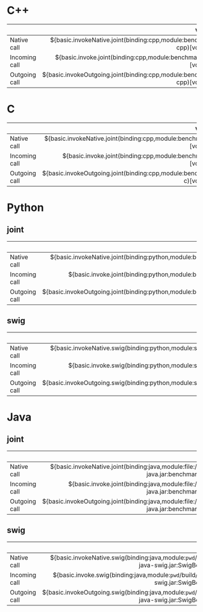 # C++
|               | void(), ns | void(i32), ns | i32(), ns | void(string-3), ns | string-3(), ns | void(string-100), ns | string-100(), ns |
| ------------- | ---------: | ------------: | --------: | -----------------: | -------------: | -------------------: | ---------------: |
| Native call   | ${basic.invokeNative.joint(binding:cpp,module:benchmarks-cpp)[void_void]} | ${basic.invokeNative.joint(binding:cpp,module:benchmarks-cpp)[void_i32]} | ${basic.invokeNative.joint(binding:cpp,module:benchmarks-cpp)[i32_void]} | ${basic.invokeNative.joint(binding:cpp,module:benchmarks-cpp)[void_string3]} | ${basic.invokeNative.joint(binding:cpp,module:benchmarks-cpp)[string3_void]} | ${basic.invokeNative.joint(binding:cpp,module:benchmarks-cpp)[void_string100]} | ${basic.invokeNative.joint(binding:cpp,module:benchmarks-cpp)[string100_void]} |
| Incoming call | ${basic.invoke.joint(binding:cpp,module:benchmarks-cpp)[void_void]} | ${basic.invoke.joint(binding:cpp,module:benchmarks-cpp)[void_i32]} | ${basic.invoke.joint(binding:cpp,module:benchmarks-cpp)[i32_void]} | ${basic.invoke.joint(binding:cpp,module:benchmarks-cpp)[void_string3]} | ${basic.invoke.joint(binding:cpp,module:benchmarks-cpp)[string3_void]} | ${basic.invoke.joint(binding:cpp,module:benchmarks-cpp)[void_string100]} | ${basic.invoke.joint(binding:cpp,module:benchmarks-cpp)[string100_void]} |
| Outgoing call | ${basic.invokeOutgoing.joint(binding:cpp,module:benchmarks-cpp)[void_void]} | ${basic.invokeOutgoing.joint(binding:cpp,module:benchmarks-cpp)[void_i32]} | ${basic.invokeOutgoing.joint(binding:cpp,module:benchmarks-cpp)[i32_void]} | ${basic.invokeOutgoing.joint(binding:cpp,module:benchmarks-cpp)[void_string3]} | ${basic.invokeOutgoing.joint(binding:cpp,module:benchmarks-cpp)[string3_void]} | ${basic.invokeOutgoing.joint(binding:cpp,module:benchmarks-cpp)[void_string100]} | ${basic.invokeOutgoing.joint(binding:cpp,module:benchmarks-cpp)[string100_void]} |

# C
|               | void(), ns | void(i32), ns | i32(), ns | void(string-3), ns | string-3(), ns | void(string-100), ns | string-100(), ns |
| ------------- | ---------: | ------------: | --------: | -----------------: | -------------: | -------------------: | ---------------: |
| Native call   | ${basic.invokeNative.joint(binding:cpp,module:benchmarks-c)[void_void]} | ${basic.invokeNative.joint(binding:cpp,module:benchmarks-c)[void_i32]} | ${basic.invokeNative.joint(binding:cpp,module:benchmarks-c)[i32_void]} | ${basic.invokeNative.joint(binding:cpp,module:benchmarks-c)[void_string3]} | ${basic.invokeNative.joint(binding:cpp,module:benchmarks-c)[string3_void]} | ${basic.invokeNative.joint(binding:cpp,module:benchmarks-c)[void_string100]} | ${basic.invokeNative.joint(binding:cpp,module:benchmarks-c)[string100_void]} |
| Incoming call | ${basic.invoke.joint(binding:cpp,module:benchmarks-c)[void_void]} | ${basic.invoke.joint(binding:cpp,module:benchmarks-c)[void_i32]} | ${basic.invoke.joint(binding:cpp,module:benchmarks-c)[i32_void]} | ${basic.invoke.joint(binding:cpp,module:benchmarks-c)[void_string3]} | ${basic.invoke.joint(binding:cpp,module:benchmarks-c)[string3_void]} | ${basic.invoke.joint(binding:cpp,module:benchmarks-c)[void_string100]} | ${basic.invoke.joint(binding:cpp,module:benchmarks-c)[string100_void]} |
| Outgoing call | ${basic.invokeOutgoing.joint(binding:cpp,module:benchmarks-c)[void_void]} | ${basic.invokeOutgoing.joint(binding:cpp,module:benchmarks-c)[void_i32]} | ${basic.invokeOutgoing.joint(binding:cpp,module:benchmarks-c)[i32_void]} | ${basic.invokeOutgoing.joint(binding:cpp,module:benchmarks-c)[void_string3]} | ${basic.invokeOutgoing.joint(binding:cpp,module:benchmarks-c)[string3_void]} | ${basic.invokeOutgoing.joint(binding:cpp,module:benchmarks-c)[void_string100]} | ${basic.invokeOutgoing.joint(binding:cpp,module:benchmarks-c)[string100_void]} |

# Python
## joint
|               | void(), ns | void(i32), ns | i32(), ns | void(string-3), ns | string-3(), ns | void(string-100), ns | string-100(), ns |
| ------------- | ---------: | ------------: | --------: | -----------------: | -------------: | -------------------: | ---------------: |
| Native call   | ${basic.invokeNative.joint(binding:python,module:benchmarks)[void_void]} | ${basic.invokeNative.joint(binding:python,module:benchmarks)[void_i32]} | ${basic.invokeNative.joint(binding:python,module:benchmarks)[i32_void]} | ${basic.invokeNative.joint(binding:python,module:benchmarks)[void_string3]} | ${basic.invokeNative.joint(binding:python,module:benchmarks)[string3_void]} | ${basic.invokeNative.joint(binding:python,module:benchmarks)[void_string100]} | ${basic.invokeNative.joint(binding:python,module:benchmarks)[string100_void]} |
| Incoming call | ${basic.invoke.joint(binding:python,module:benchmarks)[void_void]} | ${basic.invoke.joint(binding:python,module:benchmarks)[void_i32]} | ${basic.invoke.joint(binding:python,module:benchmarks)[i32_void]} | ${basic.invoke.joint(binding:python,module:benchmarks)[void_string3]} | ${basic.invoke.joint(binding:python,module:benchmarks)[string3_void]} | ${basic.invoke.joint(binding:python,module:benchmarks)[void_string100]} | ${basic.invoke.joint(binding:python,module:benchmarks)[string100_void]} |
| Outgoing call | ${basic.invokeOutgoing.joint(binding:python,module:benchmarks)[void_void]} | ${basic.invokeOutgoing.joint(binding:python,module:benchmarks)[void_i32]} | ${basic.invokeOutgoing.joint(binding:python,module:benchmarks)[i32_void]} | ${basic.invokeOutgoing.joint(binding:python,module:benchmarks)[void_string3]} | ${basic.invokeOutgoing.joint(binding:python,module:benchmarks)[string3_void]} | ${basic.invokeOutgoing.joint(binding:python,module:benchmarks)[void_string100]} | ${basic.invokeOutgoing.joint(binding:python,module:benchmarks)[string100_void]} |

## swig
|               | void(), ns | void(i32), ns | i32(), ns | void(string-3), ns | string-3(), ns | void(string-100), ns | string-100(), ns |
| ------------- | ---------: | ------------: | --------: | -----------------: | -------------: | -------------------: | ---------------: |
| Native call   | ${basic.invokeNative.swig(binding:python,module:swig_benchmarks)[void_void]} | ${basic.invokeNative.swig(binding:python,module:swig_benchmarks)[void_i32]} | ${basic.invokeNative.swig(binding:python,module:swig_benchmarks)[i32_void]} | ${basic.invokeNative.swig(binding:python,module:swig_benchmarks)[void_string3]} | ${basic.invokeNative.swig(binding:python,module:swig_benchmarks)[string3_void]} | ${basic.invokeNative.swig(binding:python,module:swig_benchmarks)[void_string100]} | ${basic.invokeNative.swig(binding:python,module:swig_benchmarks)[string100_void]} |
| Incoming call | ${basic.invoke.swig(binding:python,module:swig_benchmarks)[void_void]} | ${basic.invoke.swig(binding:python,module:swig_benchmarks)[void_i32]} | ${basic.invoke.swig(binding:python,module:swig_benchmarks)[i32_void]} | ${basic.invoke.swig(binding:python,module:swig_benchmarks)[void_string3]} | ${basic.invoke.swig(binding:python,module:swig_benchmarks)[string3_void]} | ${basic.invoke.swig(binding:python,module:swig_benchmarks)[void_string100]} | ${basic.invoke.swig(binding:python,module:swig_benchmarks)[string100_void]} |
| Outgoing call | ${basic.invokeOutgoing.swig(binding:python,module:swig_benchmarks)[void_void]} | ${basic.invokeOutgoing.swig(binding:python,module:swig_benchmarks)[void_i32]} | ${basic.invokeOutgoing.swig(binding:python,module:swig_benchmarks)[i32_void]} | ${basic.invokeOutgoing.swig(binding:python,module:swig_benchmarks)[void_string3]} | ${basic.invokeOutgoing.swig(binding:python,module:swig_benchmarks)[string3_void]} | ${basic.invokeOutgoing.swig(binding:python,module:swig_benchmarks)[void_string100]} | ${basic.invokeOutgoing.swig(binding:python,module:swig_benchmarks)[string100_void]} |

# Java
## joint
|               | void(), ns | void(i32), ns | i32(), ns | void(string-3), ns | string-3(), ns | void(string-100), ns | string-100(), ns |
| ------------- | ---------: | ------------: | --------: | -----------------: | -------------: | -------------------: | ---------------: |
| Native call   | ${basic.invokeNative.joint(binding:java,module:file://`pwd`/build/bin/benchmarks-java.jar:benchmarks.Benchmarks)[void_void]} | ${basic.invokeNative.joint(binding:java,module:file://`pwd`/build/bin/benchmarks-java.jar:benchmarks.Benchmarks)[void_i32]} | ${basic.invokeNative.joint(binding:java,module:file://`pwd`/build/bin/benchmarks-java.jar:benchmarks.Benchmarks)[i32_void]} | ${basic.invokeNative.joint(binding:java,module:file://`pwd`/build/bin/benchmarks-java.jar:benchmarks.Benchmarks)[void_string3]} | ${basic.invokeNative.joint(binding:java,module:file://`pwd`/build/bin/benchmarks-java.jar:benchmarks.Benchmarks)[string3_void]} | ${basic.invokeNative.joint(binding:java,module:file://`pwd`/build/bin/benchmarks-java.jar:benchmarks.Benchmarks)[void_string100]} | ${basic.invokeNative.joint(binding:java,module:file://`pwd`/build/bin/benchmarks-java.jar:benchmarks.Benchmarks)[string100_void]} |
| Incoming call | ${basic.invoke.joint(binding:java,module:file://`pwd`/build/bin/benchmarks-java.jar:benchmarks.Benchmarks)[void_void]} | ${basic.invoke.joint(binding:java,module:file://`pwd`/build/bin/benchmarks-java.jar:benchmarks.Benchmarks)[void_i32]} | ${basic.invoke.joint(binding:java,module:file://`pwd`/build/bin/benchmarks-java.jar:benchmarks.Benchmarks)[i32_void]} | ${basic.invoke.joint(binding:java,module:file://`pwd`/build/bin/benchmarks-java.jar:benchmarks.Benchmarks)[void_string3]} | ${basic.invoke.joint(binding:java,module:file://`pwd`/build/bin/benchmarks-java.jar:benchmarks.Benchmarks)[string3_void]} | ${basic.invoke.joint(binding:java,module:file://`pwd`/build/bin/benchmarks-java.jar:benchmarks.Benchmarks)[void_string100]} | ${basic.invoke.joint(binding:java,module:file://`pwd`/build/bin/benchmarks-java.jar:benchmarks.Benchmarks)[string100_void]} |
| Outgoing call | ${basic.invokeOutgoing.joint(binding:java,module:file://`pwd`/build/bin/benchmarks-java.jar:benchmarks.Benchmarks)[void_void]} | ${basic.invokeOutgoing.joint(binding:java,module:file://`pwd`/build/bin/benchmarks-java.jar:benchmarks.Benchmarks)[void_i32]} | ${basic.invokeOutgoing.joint(binding:java,module:file://`pwd`/build/bin/benchmarks-java.jar:benchmarks.Benchmarks)[i32_void]} | ${basic.invokeOutgoing.joint(binding:java,module:file://`pwd`/build/bin/benchmarks-java.jar:benchmarks.Benchmarks)[void_string3]} | ${basic.invokeOutgoing.joint(binding:java,module:file://`pwd`/build/bin/benchmarks-java.jar:benchmarks.Benchmarks)[string3_void]} | ${basic.invokeOutgoing.joint(binding:java,module:file://`pwd`/build/bin/benchmarks-java.jar:benchmarks.Benchmarks)[void_string100]} | ${basic.invokeOutgoing.joint(binding:java,module:file://`pwd`/build/bin/benchmarks-java.jar:benchmarks.Benchmarks)[string100_void]} |

## swig
|               | void(), ns | void(i32), ns | i32(), ns | void(string-3), ns | string-3(), ns | void(string-100), ns | string-100(), ns |
| ------------- | ---------: | ------------: | --------: | -----------------: | -------------: | -------------------: | ---------------: |
| Native call   | ${basic.invokeNative.swig(binding:java,module:`pwd`/build/bin/benchmarks-java-swig.jar:SwigBenchmarks)[void_void]} | ${basic.invokeNative.swig(binding:java,module:`pwd`/build/bin/benchmarks-java-swig.jar:SwigBenchmarks)[void_i32]} | ${basic.invokeNative.swig(binding:java,module:`pwd`/build/bin/benchmarks-java-swig.jar:SwigBenchmarks)[i32_void]} | ${basic.invokeNative.swig(binding:java,module:`pwd`/build/bin/benchmarks-java-swig.jar:SwigBenchmarks)[void_string3]} | ${basic.invokeNative.swig(binding:java,module:`pwd`/build/bin/benchmarks-java-swig.jar:SwigBenchmarks)[string3_void]} | ${basic.invokeNative.swig(binding:java,module:`pwd`/build/bin/benchmarks-java-swig.jar:SwigBenchmarks)[void_string100]} | ${basic.invokeNative.swig(binding:java,module:`pwd`/build/bin/benchmarks-java-swig.jar:SwigBenchmarks)[string100_void]} |
| Incoming call | ${basic.invoke.swig(binding:java,module:`pwd`/build/bin/benchmarks-java-swig.jar:SwigBenchmarks)[void_void]} | ${basic.invoke.swig(binding:java,module:`pwd`/build/bin/benchmarks-java-swig.jar:SwigBenchmarks)[void_i32]} | ${basic.invoke.swig(binding:java,module:`pwd`/build/bin/benchmarks-java-swig.jar:SwigBenchmarks)[i32_void]} | ${basic.invoke.swig(binding:java,module:`pwd`/build/bin/benchmarks-java-swig.jar:SwigBenchmarks)[void_string3]} | ${basic.invoke.swig(binding:java,module:`pwd`/build/bin/benchmarks-java-swig.jar:SwigBenchmarks)[string3_void]} | ${basic.invoke.swig(binding:java,module:`pwd`/build/bin/benchmarks-java-swig.jar:SwigBenchmarks)[void_string100]} | ${basic.invoke.swig(binding:java,module:`pwd`/build/bin/benchmarks-java-swig.jar:SwigBenchmarks)[string100_void]} |
| Outgoing call | ${basic.invokeOutgoing.swig(binding:java,module:`pwd`/build/bin/benchmarks-java-swig.jar:SwigBenchmarks)[void_void]} | ${basic.invokeOutgoing.swig(binding:java,module:`pwd`/build/bin/benchmarks-java-swig.jar:SwigBenchmarks)[void_i32]} | ${basic.invokeOutgoing.swig(binding:java,module:`pwd`/build/bin/benchmarks-java-swig.jar:SwigBenchmarks)[i32_void]} | ${basic.invokeOutgoing.swig(binding:java,module:`pwd`/build/bin/benchmarks-java-swig.jar:SwigBenchmarks)[void_string3]} | ${basic.invokeOutgoing.swig(binding:java,module:`pwd`/build/bin/benchmarks-java-swig.jar:SwigBenchmarks)[string3_void]} | ${basic.invokeOutgoing.swig(binding:java,module:`pwd`/build/bin/benchmarks-java-swig.jar:SwigBenchmarks)[void_string100]} | ${basic.invokeOutgoing.swig(binding:java,module:`pwd`/build/bin/benchmarks-java-swig.jar:SwigBenchmarks)[string100_void]} |

